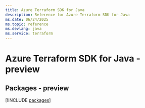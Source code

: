 ```yaml
---
title: Azure Terraform SDK for Java
description: Reference for Azure Terraform SDK for Java
ms.date: 06/24/2025
ms.topic: reference
ms.devlang: java
ms.service: terraform
---
```

# Azure Terraform SDK for Java - preview
## Packages - preview
[!INCLUDE [packages](terraform-index.md)]